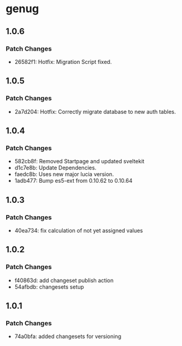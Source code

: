 # genug

## 1.0.6

### Patch Changes

- 26582f1: Hotfix: Migration Script fixed.

## 1.0.5

### Patch Changes

- 2a7d204: Hotfix: Correctly migrate database to new auth tables.

## 1.0.4

### Patch Changes

- 582cb8f: Removed Startpage and updated sveltekit
- d1c7e8b: Update Dependencies.
- faedc8b: Uses new major lucia version.
- 1adb477: Bump es5-ext from 0.10.62 to 0.10.64

## 1.0.3

### Patch Changes

- 40ea734: fix calculation of not yet assigned values

## 1.0.2

### Patch Changes

- f40863d: add changeset publish action
- 54afbdb: changesets setup

## 1.0.1

### Patch Changes

- 74a0bfa: added changesets for versioning
